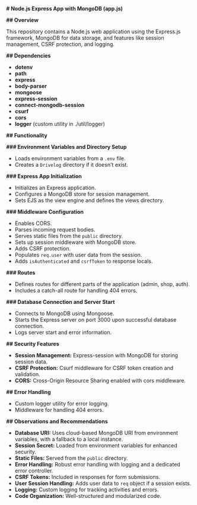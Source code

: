 **# Node.js Express App with MongoDB (app.js)**

**## Overview**

This repository contains a Node.js web application using the Express.js framework, MongoDB for data storage, and features like session management, CSRF protection, and logging.

**## Dependencies**

- **dotenv**
- **path**
- **express**
- **body-parser**
- **mongoose**
- **express-session**
- **connect-mongodb-session**
- **csurf**
- **cors**
- **logger** (custom utility in ./util/logger)

**## Functionality**

**### Environment Variables and Directory Setup**

- Loads environment variables from a `.env` file.
- Creates a `Drivelog` directory if it doesn't exist.

**### Express App Initialization**

- Initializes an Express application.
- Configures a MongoDB store for session management.
- Sets EJS as the view engine and defines the views directory.

**### Middleware Configuration**

- Enables CORS.
- Parses incoming request bodies.
- Serves static files from the `public` directory.
- Sets up session middleware with MongoDB store.
- Adds CSRF protection.
- Populates `req.user` with user data from the session.
- Adds `isAuthenticated` and `csrfToken` to response locals.

**### Routes**

- Defines routes for different parts of the application (admin, shop, auth).
- Includes a catch-all route for handling 404 errors.

**### Database Connection and Server Start**

- Connects to MongoDB using Mongoose.
- Starts the Express server on port 3000 upon successful database connection.
- Logs server start and error information.

**## Security Features**

- **Session Management:** Express-session with MongoDB for storing session data.
- **CSRF Protection:** Csurf middleware for CSRF token creation and validation.
- **CORS:** Cross-Origin Resource Sharing enabled with cors middleware.

**## Error Handling**

- Custom logger utility for error logging.
- Middleware for handling 404 errors.

**## Observations and Recommendations**

- **Database URI:** Uses cloud-based MongoDB URI from environment variables, with a fallback to a local instance.
- **Session Secret:** Loaded from environment variables for enhanced security.
- **Static Files:** Served from the `public` directory.
- **Error Handling:** Robust error handling with logging and a dedicated error controller.
- **CSRF Tokens:** Included in responses for form submissions.
- **User Session Handling:** Adds user data to `req` object if a session exists.
- **Logging:** Custom logging for tracking activities and errors.
- **Code Organization:** Well-structured and modularized code.
